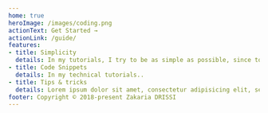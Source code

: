 ```yaml
---
home: true
heroImage: /images/coding.png
actionText: Get Started →
actionLink: /guide/
features:
- title: Simplicity
  details: In my tutorials, I try to be as simple as possible, since today's Developer is very busy.
- title: Code Snippets
  details: In my technical tutorials..
- title: Tips & tricks
  details: Lorem ipsum dolor sit amet, consectetur adipisicing elit, sed do eiusmod   tempor incididunt ut labore et dolore magna aliqua. Ut enim ad minim veniam.
footer: Copyright © 2018-present Zakaria DRISSI
---
```

